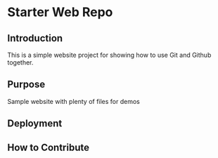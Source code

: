 # Starter Web Repo

## Introduction

This is a simple website project for
showing how to use Git and Github together.

## Purpose

Sample website with plenty of files for demos

## Deployment

## How to Contribute
